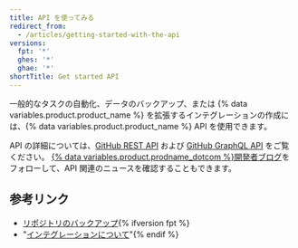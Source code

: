 ```yaml
---
title: API を使ってみる
redirect_from:
  - /articles/getting-started-with-the-api
versions:
  fpt: '*'
  ghes: '*'
  ghae: '*'
shortTitle: Get started API
---
```


一般的なタスクの自動化、データのバックアップ、または {% data variables.product.product_name %} を拡張するインテグレーションの作成には、{% data variables.product.product_name %} API を使用できます。

API の詳細については、[GitHub REST API](/rest) および [GitHub GraphQL API](/graphql) をご覧ください。 [{% data variables.product.prodname_dotcom %}開発者ブログ](https://developer.github.com/changes/)をフォローして、API 関連のニュースを確認することもできます。

## 参考リンク

- [リポジトリのバックアップ](/articles/backing-up-a-repository){% ifversion fpt %}
- "[インテグレーションについて](/articles/about-integrations)"{% endif %}
